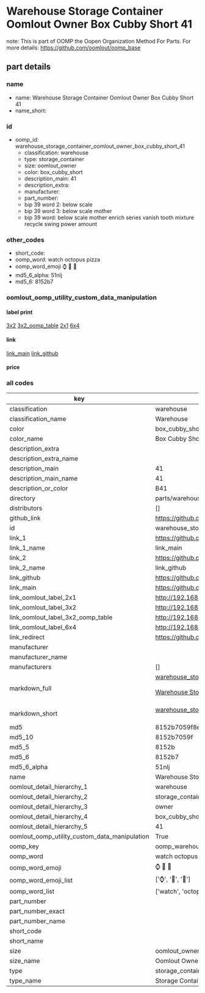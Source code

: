 # Warehouse Storage Container Oomlout Owner Box Cubby Short 41  

note: This is part of OOMP the Oopen Organization Method For Parts. For more details: https://github.com/oomlout/oomp_base

##  part details
  







### name
* name: Warehouse Storage Container Oomlout Owner Box Cubby Short 41
* name_short: 
### id
* oomp_id: warehouse_storage_container_oomlout_owner_box_cubby_short_41
  * classification: warehouse
  * type: storage_container
  * size: oomlout_owner
  * color: box_cubby_short
  * description_main: 41
  * description_extra: 
  * manufacturer: 
  * part_number: 
  * bip 39 word 2: below scale
  * bip 39 word 3: below scale mother
  * bip 39 word: below scale mother enrich series vanish tooth mixture recycle swing power amount

### other_codes
* short_code: 
* oomp_word: watch octopus pizza
* oomp_word_emoji :watch: :octopus: :pizza:
* md5_6_alpha: 51nlj
* md5_6: 8152b7






### oomlout_oomp_utility_custom_data_manipulation
#### label print
[3x2](http://192.168.1.245:1112/?label=oomp%2051nlj)
[3x2_oomp_table](http://192.168.1.108:1112/?label=oomp%2051nlj)
[2x1](http://192.168.1.242:1112/?label=oomp%2051nlj)
[6x4](http://192.168.1.55:1112/?label=oomp%2051nlj)    

#### link

[link_main](https://github.com/oomlout/oomlout_oomp_version_1_messy/tree/main/parts/warehouse_storage_container_oomlout_owner_box_cubby_short_41) [link_github](https://github.com/oomlout/oomlout_oomp_version_1_messy/tree/main/parts/warehouse_storage_container_oomlout_owner_box_cubby_short_41)                             

#### price







### all codes 
| key | value |  
| --- | --- |  
| classification | warehouse |  
| classification_name | Warehouse |  
| color | box_cubby_short |  
| color_name | Box Cubby Short |  
| description_extra |  |  
| description_extra_name |  |  
| description_main | 41 |  
| description_main_name | 41 |  
| description_or_color | B41 |  
| directory | parts/warehouse_storage_container_oomlout_owner_box_cubby_short_41 |  
| distributors | [] |  
| github_link | https://github.com/oomlout/oomlout_oomp_part_src/tree/main/parts/warehouse_storage_container_oomlout_owner_box_cubby_short_41 |  
| id | warehouse_storage_container_oomlout_owner_box_cubby_short_41 |  
| link_1 | https://github.com/oomlout/oomlout_oomp_version_1_messy/tree/main/parts/warehouse_storage_container_oomlout_owner_box_cubby_short_41 |  
| link_1_name | link_main |  
| link_2 | https://github.com/oomlout/oomlout_oomp_version_1_messy/tree/main/parts/warehouse_storage_container_oomlout_owner_box_cubby_short_41 |  
| link_2_name | link_github |  
| link_github | https://github.com/oomlout/oomlout_oomp_version_1_messy/tree/main/parts/warehouse_storage_container_oomlout_owner_box_cubby_short_41 |  
| link_main | https://github.com/oomlout/oomlout_oomp_version_1_messy/tree/main/parts/warehouse_storage_container_oomlout_owner_box_cubby_short_41 |  
| link_oomlout_label_2x1 | http://192.168.1.242:1112/?label=oomp%2051nlj |  
| link_oomlout_label_3x2 | http://192.168.1.245:1112/?label=oomp%2051nlj |  
| link_oomlout_label_3x2_oomp_table | http://192.168.1.108:1112/?label=oomp%2051nlj |  
| link_oomlout_label_6x4 | http://192.168.1.55:1112/?label=oomp%2051nlj |  
| link_redirect | https://github.com/oomlout/oomlout_oomp_version_1_messy/tree/main/parts/warehouse_storage_container_oomlout_owner_box_cubby_short_41 |  
| manufacturer |  |  
| manufacturer_name |  |  
| manufacturers | [] |  
| markdown_full | [warehouse_storage_container_oomlout_owner_box_cubby_short_41](none)<br>[](none)<br>[Warehouse Storage Container Oomlout Owner Box Cubby Short 41](none)<br><br> |  
| markdown_short | [warehouse_storage_container_oomlout_owner_box_cubby_short_41](none)<br><br> |  
| md5 | 8152b7059f8e5c9bc56204b1207000a6 |  
| md5_10 | 8152b7059f |  
| md5_5 | 8152b |  
| md5_6 | 8152b7 |  
| md5_6_alpha | 51nlj |  
| name | Warehouse Storage Container Oomlout Owner Box Cubby Short 41 |  
| oomlout_detail_hierarchy_1 | warehouse |  
| oomlout_detail_hierarchy_2 | storage_container |  
| oomlout_detail_hierarchy_3 | owner |  
| oomlout_detail_hierarchy_4 | box_cubby_short |  
| oomlout_detail_hierarchy_5 | 41 |  
| oomlout_oomp_utility_custom_data_manipulation | True |  
| oomp_key | oomp_warehouse_storage_container_oomlout_owner_box_cubby_short_41 |  
| oomp_word | watch octopus pizza |  
| oomp_word_emoji | :watch: :octopus: :pizza: |  
| oomp_word_emoji_list | [':watch:', ':octopus:', ':pizza:'] |  
| oomp_word_list | ['watch', 'octopus', 'pizza'] |  
| part_number |  |  
| part_number_exact |  |  
| part_number_name |  |  
| short_code |  |  
| short_name |  |  
| size | oomlout_owner |  
| size_name | Oomlout Owner |  
| type | storage_container |  
| type_name | Storage Container |  
